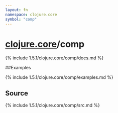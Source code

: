 ```yaml
---
layout: fn
namespace: clojure.core
symbol: "comp"
---
```


# [clojure.core](../)/comp

{% include 1.5.1/clojure.core/comp/docs.md %}

##Examples

{% include 1.5.1/clojure.core/comp/examples.md %}
## Source
{% include 1.5.1/clojure.core/comp/src.md %}

